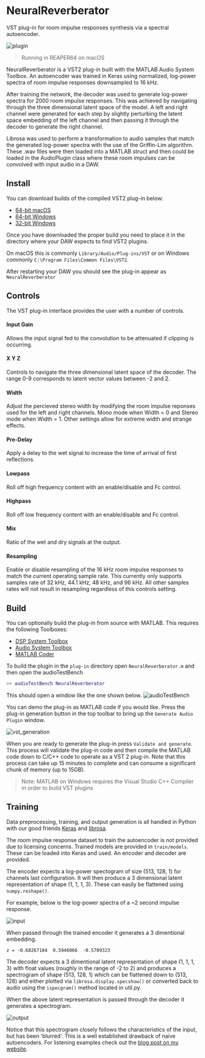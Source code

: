 # NeuralReverberator
VST plug-in for room impulse responses synthesis via a spectral autoencoder.

![plugin](img/plugin.png)
> Running in REAPER64 on macOS

NeuralReverberator is a VST2 plug-in built with the MATLAB Audio System Toolbox. An autoencoder was trained in Keras using normalized, log-power spectra of room impulse responses downsampled to 16 kHz. 

After training the network, the decoder was used to generate log-power spectra for 2000 room impulse responses. This was achieved by navigating through the three dimensional latent space of the model. A left and right channel were generated for each step by slightly perturbing the latent space embedding of the left channel and then passing it through the decoder to generate the right channel. 

Librosa was used to perform a transformation to audio samples that match the generated log-power spectra with the use of the Griffin-Lim algorithm. These .wav files were then loaded into a MATLAB struct and then could be loaded in the AudioPlugin class where these room impulses can be convolved with input audio in a DAW.

## Install
You can download builds of the compiled VST2 plug-in below:
* [64-bit macOS](https://drive.google.com/open?id=1V4gkSTsCwdWzbczlKe73U6t86WilxElq)
* [64-bit Windows]()
* [32-bit Windows]()

Once you have downloaded the proper build you need to place it in the directory where your DAW expects to find VST2 plugins. 

On macOS this is commonly `Library/Audio/Plug-ins/VST` 
or on Windows commonly `C:\Program Files\Common Files\VST2`.

After restarting your DAW you should see the plug-in appear as `NeuralReverberator`

## Controls
The VST plug-in interface provides the user with a number of controls.

#### Input Gain 
Allows the input signal fed to the convolution to be attenuated if clipping is occurring.
#### X Y Z
Controls to navigate the three dimensional latent space of the decoder. The range 0-9 corresponds to latent vector values between -2 and 2.
#### Width
Adjust the percieved stereo width by modifying the room impulse reponses used for the left and right channels. Mono mode when Width = 0 and Stereo mode when Width = 1. 
Other settings allow for extreme width and strange effects. 
#### Pre-Delay
Apply a delay to the wet signal to increase the time of arrival of first reflections.
#### Lowpass
Roll off high frequency content with an enable/disable and Fc control.
#### Highpass
Roll off low frequency content with an enable/disable and Fc control.
#### Mix
Ratio of the wet and dry signals at the output.
#### Resampling
Enable or disable resampling of the 16 kHz room impulse responses to match the current operating sample rate. This currently only supports samples rate of 32 kHz, 44.1 kHz, 48 kHz, and 96 kHz. All other samples rates will not result in resampling regardless of this controls setting. 

## Build
You can optionally build the plug-in from source with MATLAB.
This requires the following Toolboxes:
* [DSP System Toolbox](https://www.mathworks.com/products/dsp-system.html)
* [Audio System Toolbox](https://www.mathworks.com/products/audio-system.html)
* [MATLAB Coder](https://www.mathworks.com/products/matlab-coder.html)

To build the plugin in the `plug-in` directory open `NeuralReverberator.m` and then open the audioTestBench

```matlab
>> audioTestBench NeuralReverberator
```

This should open a window like the one shown below.
![audioTestBench](img/audioTestBench.png)

You can demo the plug-in as MATLAB code if you would like. Press the plug-in generation button in the top toolbar to bring up the `Generate Audio Plugin` window.

![vst_generation](img/vst_generation.png)

When you are ready to generate the plug-in press `Validate and generate`. This process will validate the plug-in code and then compile the MATLAB code down to C/C++ code to operate as a VST 2 plug-in. Note that this process can take up 15 minutes to complete and can consume a significant chunk of memory (up to 15GB).

> Note: MATLAB on Windows requires the Visual Studio C++ Compiler in order to build VST plugins

## Training
Data preprocessing, training, and output generation is all handled in Python with our good friends [Keras](https://keras.io/) and [librosa](https://librosa.github.io/librosa/). 

The room impulse response dataset to train the autoencoder is not provided due to licensing concerns. Trained models are provided in `train/models`. These can be loaded into Keras and used. An encoder and decoder are provided. 

The encoder expects a log-power spectogram of size (513, 128, 1) for channels last configuration. It will then produce a 3 dimensional latent representation of shape (1, 1, 1, 3). These can easily be flattened using `numpy.reshape()`. 

For example, below is the log-power spectra of a ~2 second impulse response.

![input](img/input.png)

When passed through the trained encoder it generates a 3 dimentional embedding.

`z = -0.68267184  0.5946066  -0.5709323`

The decoder expects a 3 dimentional latent representation of shape (1, 1, 1, 3) with float values (roughly in the range of -2 to 2) and produces a spectrogram of shape (513, 128, 1) which can be flattened down to (513, 128) and either plotted via `librosa.display.specshow()` or converted back to audio using the `ispecgram()` method located in util.py.

When the above latent representation is passed through the decoder it generates a spectrogram.

![output](img/output.png)

Notice that this spectrogram closely follows the characteristics of the input, but has been 'blurred'. This is a well established drawback of naive autoencoders. For listening examples check out the [blog post on my website]().